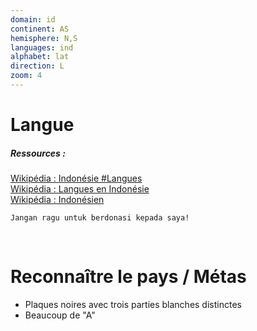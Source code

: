 ```yaml
---
domain: id
continent: AS
hemisphere: N,S
languages: ind
alphabet: lat
direction: L
zoom: 4
---
```


# Langue

##### Ressources :

[Wikipédia : Indonésie #Langues](https://fr.wikipedia.org/wiki/Indon%C3%A9sie#Langues)  
[Wikipédia : Langues en Indonésie](https://fr.wikipedia.org/wiki/Langues_en_Indon%C3%A9sie)  
[Wikipédia : Indonésien](https://fr.wikipedia.org/wiki/Indon%C3%A9sien)  

`Jangan ragu untuk berdonasi kepada saya!`

<br/>

# Reconnaître le pays / Métas

- Plaques noires avec trois parties blanches distinctes
- Beaucoup de "A"

